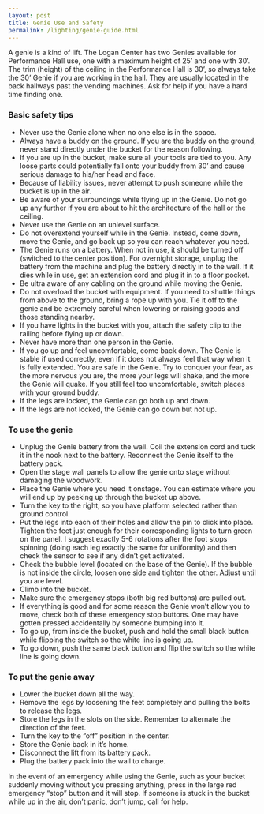 ```yaml
---
layout: post
title: Genie Use and Safety
permalink: /lighting/genie-guide.html
---
```


A genie is a kind of lift. The Logan Center has two Genies available for Performance Hall use, one with a maximum height of 25’ and one with 30’. The trim (height) of the ceiling in the Performance Hall is 30’, so always take the 30’ Genie if you are working in the hall. They are usually located in the back hallways past the vending machines. Ask for help if you have a hard time finding one.

### Basic safety tips
* Never use the Genie alone when no one else is in the space.
* Always have a buddy on the ground. If you are the buddy on the ground, never stand directly under the bucket for the reason following.
* If you are up in the bucket, make sure all your tools are tied to you.  Any loose parts could potentially fall onto your buddy from 30’ and cause serious damage to his/her head and face. 
* Because of liability issues, never attempt to push someone while the bucket is up in the air.
* Be aware of your surroundings while flying up in the Genie. Do not go up any further if you are about to hit the architecture of the hall or the ceiling.
* Never use the Genie on an unlevel surface.
* Do not overextend yourself while in the Genie. Instead, come down, move the Genie, and go back up so you can reach whatever you need.
* The Genie runs on a battery. When not in use, it should be turned off (switched to the center position). For overnight storage, unplug the battery from the machine and plug the battery directly in to the wall. If it dies while in use, get an extension cord and plug it in to a floor pocket.
* Be ultra aware of any cabling on the ground while moving the Genie.
* Do not overload the bucket with equipment. If you need to shuttle things from above to the ground, bring a rope up with you. Tie it off to the genie and be extremely careful when lowering or raising goods and those standing nearby.
* If you have lights in the bucket with you, attach the safety clip to the railing before flying up or down.
* Never have more than one person in the Genie.
* If you go up and feel uncomfortable, come back down. The Genie is stable if used correctly, even if it does not always feel that way when it is fully extended. You are safe in the Genie. Try to conquer your fear, as the more nervous you are, the more your legs will shake, and the more the Genie will quake. If you still feel too uncomfortable, switch places with your ground buddy.
* If the legs are locked, the Genie can go both up and down.
* If the legs are not locked, the Genie can go down but not up.

### To use the genie
* Unplug the Genie battery from the wall. Coil the extension cord and tuck it in the nook next to the battery. Reconnect the Genie itself to the battery pack.
* Open the stage wall panels to allow the genie onto stage without damaging the woodwork.
* Place the Genie where you need it onstage. You can estimate where you will end up by peeking up through the bucket up above.
* Turn the key to the right, so you have platform selected rather than ground control.
* Put the legs into each of their holes and allow the pin to click into place. Tighten the feet just enough for their corresponding lights to turn green on the panel.  I suggest exactly 5-6 rotations after the foot stops spinning (doing each leg exactly the same for uniformity) and then check the sensor to see if any didn’t get activated.
* Check the bubble level (located on the base of the Genie). If the bubble is not inside the circle, loosen one side and tighten the other. Adjust until you are level.
* Climb into the bucket.
* Make sure the emergency stops (both big red buttons) are pulled out.
* If everything is good and for some reason the Genie won’t allow you to move, check both of these emergency stop buttons. One may have gotten pressed accidentally by someone bumping into it.
* To go up, from inside the bucket, push and hold the small black button while flipping the switch so the white line is going up.
* To go down, push the same black button and flip the switch so the white line is going down.

### To put the genie away

* Lower the bucket down all the way.
* Remove the legs by loosening the feet completely and pulling the bolts to release the legs.
* Store the legs in the slots on the side. Remember to alternate the direction of the feet.
* Turn the key to the “off” position in the center.
* Store the Genie back in it’s home.
* Disconnect the lift from its battery pack.
* Plug the battery pack into the wall to charge.

In the event of an emergency while using the Genie, such as your bucket suddenly moving without you pressing anything, press in the large red emergency “stop” button and it will stop.  If someone is stuck in the bucket while up in the air, don’t panic, don’t jump, call for help.
